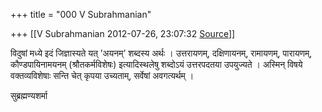 +++
title = "000 V Subrahmanian"

+++
[[V Subrahmanian	2012-07-26, 23:07:32 [Source](https://groups.google.com/g/bvparishat/c/ge0r5iZGzZw)]]



विदुषां मध्ये इदं जिज्ञास्यते यत् ’अयनम्’ शब्दस्य अर्थः । उत्तरायणम्, दक्षिणायनम्, रामायणम्, पारायणम्, कौण्डपायिनामयनम् (श्रौतकर्मविशेषः) इत्यादिस्थलेषु शब्दोऽयं उत्तरपदतया उपयुज्यते । अस्मिन् विषये वक्तव्यविशेषाः सन्ति चेत् कृपया उच्यताम्, सर्वेषां अवगत्यर्थम् ।  
  
सुब्रह्मण्यशर्मा  

